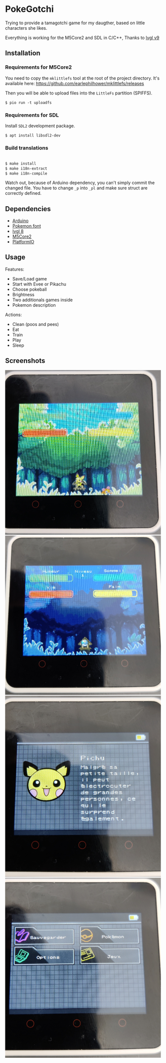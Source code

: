 # PokeGotchi

Trying to provide a tamagotchi game for my daugther, based on little characters she likes.

Everything is working for the M5Core2 and SDL in C/C++, Thanks to [lvgl v9](https://github.com/lvgl/lvgl)

## Installation

### Requirements for M5Core2

You need to copy the `mklittlefs` tool at the root of the project directory.
It's available here: https://github.com/earlephilhower/mklittlefs/releases

Then you will be able to upload files into the `LittleFs` partition (SPIFFS).

```
$ pio run -t uploadfs
```

### Requirements for SDL

Install `SDL2` development package.

```
$ apt install libsdl2-dev
```

### Build translations

```shell

$ make install
$ make i18n-extract
$ make i18n-compile
```

Watch out, because of Arduino dependency, you can't simply commit the changed file.
You have to change `_p` into `_pl` and make sure struct are correctly defined.

## Dependencies

 - [Arduino](https://github.com/arduino/Arduino)
 - [Pokemon font](https://github.com/PascalPixel/pokemon-font)
 - [lvgl 8](https://github.com/lvgl/lvgl)
 - [M5Core2](https://github.com/m5stack/M5Core2)
 - [PlatformIO](https://platformio.org/)


## Usage

Features:

- Save/Load game
- Start with Evee or Pikachu
- Choose pokeball
- Brightness
- Two additionals games inside
- Pokemon description

Actions:

- Clean (poos and pees)
- Eat
- Train
- Play
- Sleep

## Screenshots


![Day](doc/day.jpg)
![Night](doc/night.jpg)
![Pokemon description](doc/resume.jpg)
![Actions](doc/actions.jpg)